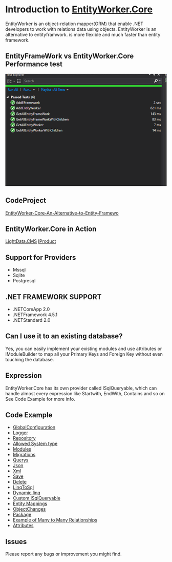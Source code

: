 # Introduction to [EntityWorker.Core](https://www.nuget.org/packages/EntityWorker.Core/)
EntityWorker is an object-relation mapper(ORM) that enable .NET developers to work with relations data using objects.
EntityWorker is an alternative to entityframwork. is more flexible and much faster than entity framework.
## EntityFrameWork vs EntityWorker.Core Performance test
![screenshot](https://github.com/AlenToma/EntityWorker.Core/blob/master/EF_VS_EW.PNG?raw=true)

## CodeProject
[EntityWorker-Core-An-Alternative-to-Entity-Framewo](https://www.codeproject.com/Tips/1222424/EntityWorker-Core-An-Alternative-to-Entity-Framewo)

## EntityWorker.Core in Action
[LightData.CMS](https://github.com/AlenToma/LightData.CMS)
[IProduct](https://github.com/AlenToma/IProduct)

## Support for Providers
* Mssql
* Sqlite
* Postgresql
## .NET FRAMEWORK SUPPORT 
* .NETCoreApp 2.0
* .NETFramework 4.5.1
* .NETStandard 2.0
## Can I use it to an existing database?
Yes, you can easily implement your existing modules and use attributes or IModuleBuilder to map all your Primary Keys and Foreign Key without even touching the database.
## Expression
EntityWorker.Core has its own provider called ISqlQueryable, which can handle almost every expression like Startwith,
EndWith, Contains and so on
See Code Example for more info.

## Code Example

* [GlobalConfiguration](https://github.com/AlenToma/EntityWorker.Core/blob/master/Documentation/GlobalConfiguration.md)
* [Logger](https://github.com/AlenToma/EntityWorker.Core/blob/master/Documentation/logger.md)
* [Repository](https://github.com/AlenToma/EntityWorker.Core/blob/master/Documentation/Repository.md)
* [Allowed System type](https://github.com/AlenToma/EntityWorker.Core/blob/master/Documentation/System.Type.md)
* [Modules](https://github.com/AlenToma/EntityWorker.Core/blob/master/Documentation/modules.md)
* [Migrations](https://github.com/AlenToma/EntityWorker.Core/blob/master/Documentation/Migration.md)
* [Querys](https://github.com/AlenToma/EntityWorker.Core/blob/master/Documentation/Query.md)
* [Json](https://github.com/AlenToma/EntityWorker.Core/blob/master/Documentation/Json.md)
* [Xml](https://github.com/AlenToma/EntityWorker.Core/blob/master/Documentation/Xml.md)
* [Save](https://github.com/AlenToma/EntityWorker.Core/blob/master/Documentation/Save.md)
* [Delete](https://github.com/AlenToma/EntityWorker.Core/blob/master/Documentation/Delete.md)
* [LinqToSql](https://github.com/AlenToma/EntityWorker.Core/blob/master/Documentation/LinqToSql.md)
* [Dynamic linq](https://github.com/AlenToma/EntityWorker.Core/blob/master/Documentation/Dynamic.Linq.md)
* [Custom ISqlQueryable](https://github.com/AlenToma/EntityWorker.Core/blob/master/Documentation/CustomQueries.md)
* [Entity Mappings](https://github.com/AlenToma/EntityWorker.Core/blob/master/Documentation/EntityMappings.md)
* [ObjectChanges](https://github.com/AlenToma/EntityWorker.Core/blob/master/Documentation/ObjectChanges.md)
* [Package](https://github.com/AlenToma/EntityWorker.Core/blob/master/Documentation/Package.md)
* [Example of Many to Many Relationships](https://github.com/AlenToma/EntityWorker.Core/blob/master/Documentation/Many%20to%20Many%20Relationships.md)
* [Attributes](https://github.com/AlenToma/EntityWorker.Core/blob/master/Documentation/Attributes.md)
## Issues
Please report any bugs or improvement you might find.
